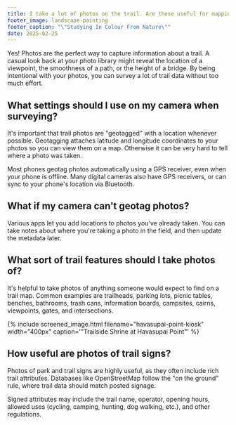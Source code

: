 ```yaml
---
title: I take a lot of photos on the trail. Are these useful for mapping?
footer_image: landscape-painting
footer_caption: "\"Studying In Colour From Nature\""
date: 2025-02-25
---
```

Yes! Photos are the perfect way to capture information about a trail. A casual look back at your photo library might reveal the location of a viewpoint, the smoothness of a path, or the height of a bridge. By being intentional with your photos, you can survey a lot of trail data without too much effort.

## What settings should I use on my camera when surveying?

It's important that trail photos are "geotagged" with a location whenever possible. Geotagging attaches latitude and longitude coordinates to your photos so you can view them on a map. Otherwise it can be very hard to tell where a photo was taken.

Most phones geotag photos automatically using a GPS receiver, even when your phone is offline. Many digital cameras also have GPS receivers, or can sync to your phone's location via Bluetooth.

## What if my camera can't geotag photos?

Various apps let you add locations to photos you've already taken. You can take notes about where you're taking a photo in the field, and then update the metadata later.

## What sort of trail features should I take photos of?

It's helpful to take photos of anything someone would expect to find on a trail map. Common examples are trailheads, parking lots, picnic tables, benches, bathrooms, trash cans, information boards, campsites, cairns, viewpoints, gates, and intersections.

{% include screened_image.html filename="havasupai-point-kiosk" width="400px" caption='"Trailside Shrine at Havasupai Point"' %}

## How useful are photos of trail signs?

Photos of park and trail signs are highly useful, as they often include rich trail attributes. Databases like OpenStreetMap follow the "on the ground" rule, where trail data should match posted signage.

Signed attributes may include the trail name, operator, opening hours, allowed uses (cycling, camping, hunting, dog walking, etc.), and other regulations.



